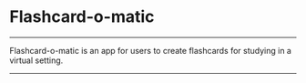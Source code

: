 # Flashcard-o-matic 

---

Flashcard-o-matic is an app for users to create flashcards for studying in a virtual setting.

---
